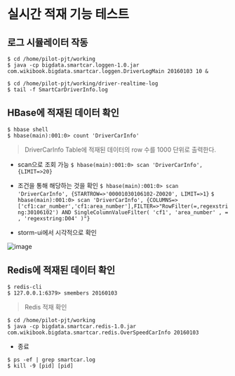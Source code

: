 # 실시간 적재 기능 테스트


## 로그 시뮬레이터 작동

```
$ cd /home/pilot-pjt/working
$ java -cp bigdata.smartcar.loggen-1.0.jar com.wikibook.bigdata.smartcar.loggen.DriverLogMain 20160103 10 &

$ cd /home/pilot-pjt/working/driver-realtime-log
$ tail -f SmartCarDriverInfo.log
```

## HBase에 적재된 데이터 확인

```
$ hbase shell
$ hbase(main):001:0> count 'DriverCarInfo'
```
> DriverCarInfo Table에 적재된 데이터의 row 수를 1000 단위로 출력한다.

- scan으로 조회 가능
`$ hbase(main):001:0> scan 'DriverCarInfo', {LIMIT=>20}`

- 조건을 통해 해당하는 것을 확인
`$ hbase(main):001:0> scan 'DriverCarInfo', {STARTROW=>'00001030106102-Z0020', LIMIT=>1}`
`$ hbase(main):001:0> scan 'DriverCarInfo', {COLUMNS=>['cf1:car_number','cf1:area_number'],FILTER=>"RowFilter(=,regexstring:30106102') AND SingleColumnValueFilter( 'cf1', 'area_number' , = , 'regexstring:D04' )"}`

- storm-ui에서 시각적으로 확인

![image](https://user-images.githubusercontent.com/43158502/129040261-aa894109-1567-48bb-8dad-0ec659c31bb6.png)


## Redis에 적재된 데이터 확인

```
$ redis-cli
$ 127.0.0.1:6379> smembers 20160103
```
> Redis 적재 확인

```
$ cd /home/pilot-pjt/working
$ java -cp bigdata.smartcar.redis-1.0.jar com.wikibook.bigdata.smartcar.redis.OverSpeedCarInfo 20160103
```

- 종료
```
$ ps -ef | grep smartcar.log
$ kill -9 [pid] [pid]
```







